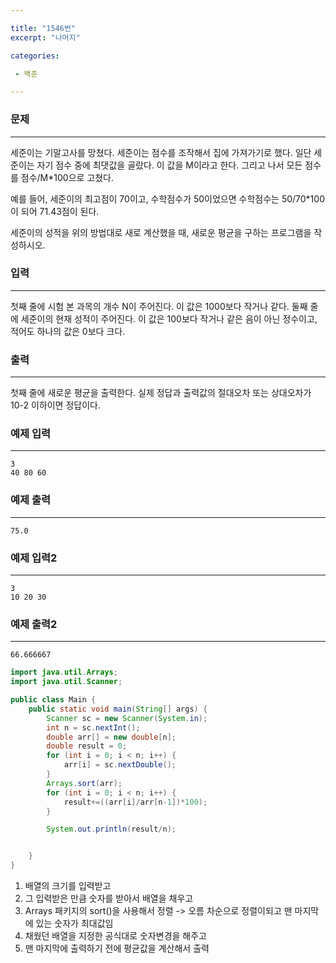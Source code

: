 ```yaml
---

title: "1546번"
excerpt: "나머지"

categories:

 - 백준 

---
```


### 문제

---

세준이는 기말고사를 망쳤다. 세준이는 점수를 조작해서 집에 가져가기로 했다. 일단 세준이는 자기 점수 중에 최댓값을 골랐다. 이 값을 M이라고 한다. 그리고 나서 모든 점수를 점수/M*100으로 고쳤다.

예를 들어, 세준이의 최고점이 70이고, 수학점수가 50이었으면 수학점수는 50/70*100이 되어 71.43점이 된다.

세준이의 성적을 위의 방법대로 새로 계산했을 때, 새로운 평균을 구하는 프로그램을 작성하시오.



### 입력

---

첫째 줄에 시험 본 과목의 개수 N이 주어진다. 이 값은 1000보다 작거나 같다. 둘째 줄에 세준이의 현재 성적이 주어진다. 이 값은 100보다 작거나 같은 음이 아닌 정수이고, 적어도 하나의 값은 0보다 크다.



### 출력

---

첫째 줄에 새로운 평균을 출력한다. 실제 정답과 출력값의 절대오차 또는 상대오차가 10-2 이하이면 정답이다.



### 예제 입력

---

```
3
40 80 60
```



### 예제 출력

---

```
75.0
```



### 예제 입력2

---

```
3
10 20 30
```

### 예제 출력2

---

```
66.666667
```





```java
import java.util.Arrays;
import java.util.Scanner;

public class Main {
    public static void main(String[] args) {
        Scanner sc = new Scanner(System.in);
        int n = sc.nextInt();
        double arr[] = new double[n];
        double result = 0;
        for (int i = 0; i < n; i++) {
            arr[i] = sc.nextDouble();
        }
        Arrays.sort(arr);
        for (int i = 0; i < n; i++) {
            result+=((arr[i]/arr[n-1])*100);
        }

        System.out.println(result/n);


    }
}

```

1. 배열의 크기를 입력받고
2. 그 입력받은 만큼 숫자를 받아서 배열을 채우고
3. Arrays 패키지의 sort()을 사용해서 정렬 -> 오름 차순으로 정렬이되고 맨 마지막에 있는 숫자가 최대값임
4. 채웠던 배열을 지정한 공식대로 숫자변경을 해주고
5. 맨 마지막에 출력하기 전에 평균값을 계산해서 출력



